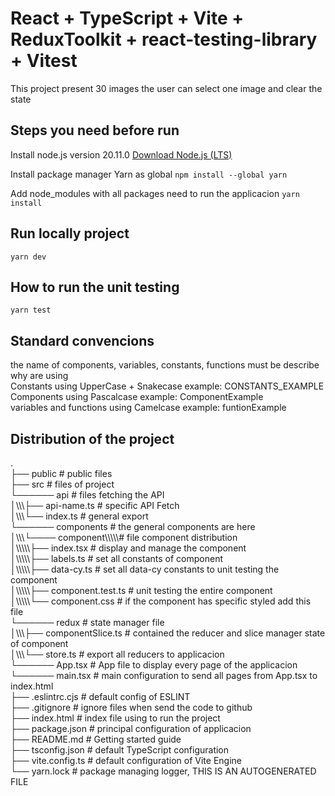 # React + TypeScript + Vite + ReduxToolkit + react-testing-library + Vitest

This project present 30 images the user can select one image and clear the state 

## Steps you need before run

Install node.js version 20.11.0
[Download Node.js (LTS)](https://nodejs.org/)

Install package manager Yarn as global 
```npm install --global yarn```

Add node_modules with all packages need to run the applicacion
```yarn install```

## Run locally project

```yarn dev```

## How to run the unit testing

```yarn test```

## Standard convencions

the name of components, variables, constants, functions must be describe why are using  
Constants                 using UpperCase + Snakecase example: CONSTANTS_EXAMPLE  
Components                using Pascalcase            example: ComponentExample  
variables and functions   using Camelcase             example: funtionExample  

## Distribution of the project
.  
├── public                      # public files                                                                       
├── src                         # files of project  
└────── api                     # files fetching the API  
│\\\\\├── api-name.ts           # specific API Fetch  
│\\\\\└── index.ts              # general export  
└────── components              # the general components are here  
│\\\\\└──── component\\\\\\\\\\\# file component distribution  
│\\\\\\\\\├── index.tsx         # display and manage the component  
│\\\\\\\\\├── labels.ts         # set all constants of component  
│\\\\\\\\\├── data-cy.ts        # set all data-cy constants to unit testing the component  
│\\\\\\\\\├── component.test.ts # unit testing the entire component  
│\\\\\\\\\└── component.css     # if the component has specific styled add this file  
└────── redux                   # state manager file  
│\\\\\├── componentSlice.ts     # contained the reducer and slice manager state of component  
│\\\\\└── store.ts              # export all reducers to applicacion  
└────── App.tsx                 # App file to display every page of the applicacion  
└────── main.tsx                # main configuration to send all pages from App.tsx to index.html  
├── .eslintrc.cjs               # default config of ESLINT  
├── .gitignore                  # ignore files when send the code to github  
├── index.html                  # index file using to run the project  
├── package.json                # principal configuration of applicacion  
├── README.md                   # Getting started guide  
├── tsconfig.json               # default TypeScript configuration  
├── vite.config.ts              # default configuration of Vite Engine  
└── yarn.lock                   # package managing logger, THIS IS AN AUTOGENERATED FILE  
